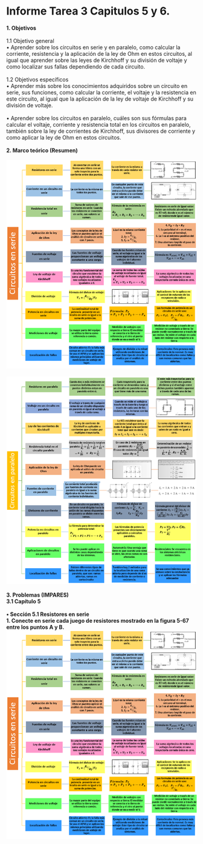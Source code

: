 # **Informe Tarea 3 Capitulos 5 y 6.**
**1. Objetivos** <br />  
1.1 Objetivo general<br />
•	Aprender sobre los circuitos en serie y en paralelo, como calcular la corriente, resistencia y la aplicación de la ley de Ohm en estos circuitos, al igual que aprender sobre las leyes de Kirchhoff y su división de voltaje y como localizar sus fallas dependiendo de cada circuito.<br /><br />
1.2 Objetivos específicos<br />
•	Aprender más sobre los conocimientos adquiridos sobre un circuito en serie, sus funciones, como calcular la corriente, el voltaje y la resistencia en este circuito, al igual que la aplicación de la ley de voltaje de Kirchhoff y su división de voltaje.<br /><br />
•	Aprender sobre los circuitos en paralelo, cuáles son sus fórmulas para calcular el voltaje, corriente y resistencia total en los circuitos en paralelo, también sobre la ley de corrientes de Kirchhoff, sus divisores de corriente y como aplicar la ley de Ohm en estos circuitos.<br /><br />
**2. Marco teórico (Resumen)**<br /><br />
![alt text](https://github.com/adtumbaco1/Informe-Tarea-3/blob/main/Teoria%20Cap%205.png)<br /><br />
![alt text](https://github.com/adtumbaco1/Informe-Tarea-3/blob/main/Teoria%20cap%206.png)<br /><br />
**3. Problemas (IMPARES)**<br />
**3.1  Capítulo 5**<br /><br />
**•	Sección 5.1 Resistores en serie**<br />
**1.	Conecte en serie cada juego de resistores mostrado en la figura 5-67 entre los puntos A y B.**<br />
![alt text](https://github.com/adtumbaco1/Informe-Tarea-3/blob/main/Teoria%20Cap%205.png)<br /><br />
